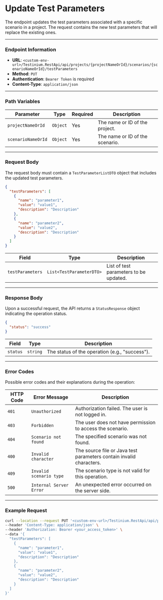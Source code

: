 # Update Test Parameters

The endpoint updates the test parameters associated with a specific scenario in a project. The request contains the new test parameters that will replace the existing ones.

***

### Endpoint Information

* **URL**: `<custom-env-url>/Testinium.RestApi/api/projects/{projectNameOrId}/scenarios/{scenarioNameOrId}/testParameters`
* **Method**: `PUT`
* **Authentication**: `Bearer Token` is required
* **Content-Type**: `application/json`

***

### Path Variables

| Parameter          | Type     | Required | Description                     |
| ------------------ | -------- | -------- | ------------------------------- |
| `projectNameOrId`  | `Object` | Yes      | The name or ID of the project.  |
| `scenarioNameOrId` | `Object` | Yes      | The name or ID of the scenario. |

***

### Request Body

The request body must contain a `TestParameterListDTO` object that includes the updated test parameters.

```json
{
  "testParameters": [
    {
      "name": "parameter1",
      "value": "value1",
      "description": "Description"
    },
    {
      "name": "parameter2",
      "value": "value2",
      "description": "Description"
    }
  ]
}
```

| Field            | Type                     | Description                            |
| ---------------- | ------------------------ | -------------------------------------- |
| `testParameters` | `List<TestParameterDTO>` | List of test parameters to be updated. |

***

### Response Body

Upon a successful request, the API returns a `StatusResponse` object indicating the operation status.

```json
{
  "status": "success"
}
```

| Field    | Type     | Description                                    |
| -------- | -------- | ---------------------------------------------- |
| `status` | `string` | The status of the operation (e.g., "success"). |

***

### Error Codes

Possible error codes and their explanations during the operation:

| HTTP Code | Error Message           | Description                                                         |
| --------- | ----------------------- | ------------------------------------------------------------------- |
| `401`     | `Unauthorized`          | Authorization failed. The user is not logged in.                    |
| `403`     | `Forbidden`             | The user does not have permission to access the scenario.           |
| `404`     | `Scenario not found`    | The specified scenario was not found.                               |
| `400`     | `Invalid character`     | The source file or Java test parameters contain invalid characters. |
| `409`     | `Invalid scenario type` | The scenario type is not valid for this operation.                  |
| `500`     | `Internal Server Error` | An unexpected error occurred on the server side.                    |

***

### Example Request

```bash
curl --location --request PUT '<custom-env-url>/Testinium.RestApi/api/projects/{projectNameOrId}/scenarios/{scenarioNameOrId}/testParameters' \
--header 'Content-Type: application/json' \
--header 'Authorization: Bearer <your_access_token>' \
--data '{
  "testParameters": [
    {
      "name": "parameter1",
      "value": "value1",
      "description": "Description"
    },
    {
      "name": "parameter2",
      "value": "value2",
      "description": "Description"
    }
  ]
}'
```

